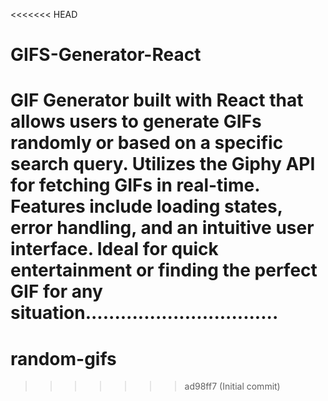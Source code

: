 <<<<<<< HEAD
# GIFS-Generator-React
GIF Generator built with React that allows users to generate GIFs randomly or based on a specific search query. Utilizes the Giphy API for fetching GIFs in real-time. Features include loading states, error handling, and an intuitive user interface. Ideal for quick entertainment or finding the perfect GIF for any situation.................................
=======
# random-gifs
>>>>>>> ad98ff7 (Initial commit)
